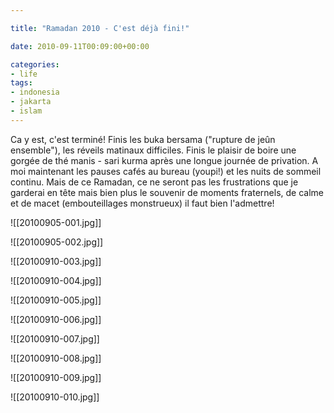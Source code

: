```yaml
---

title: "Ramadan 2010 - C'est déjà fini!"

date: 2010-09-11T00:09:00+00:00

categories: 
- life
tags:
- indonesia
- jakarta
- islam
---
```


 Ca y est, c'est terminé! Finis les buka bersama ("rupture de jeûn ensemble"), les réveils matinaux difficiles. Finis le plaisir de boire une gorgée de thé manis - sari kurma après une longue journée de privation. A moi maintenant les pauses cafés au bureau (youpi!) et les nuits de sommeil continu. Mais de ce Ramadan, ce ne seront pas les frustrations que je garderai en tête mais bien plus le souvenir de moments fraternels, de calme et de macet (embouteillages monstrueux) il faut bien l'admettre!

![[20100905-001.jpg]]

![[20100905-002.jpg]]

![[20100910-003.jpg]]

![[20100910-004.jpg]]

![[20100910-005.jpg]]

![[20100910-006.jpg]]

![[20100910-007.jpg]]

![[20100910-008.jpg]]

![[20100910-009.jpg]]

![[20100910-010.jpg]]